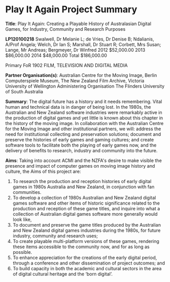 # Play It Again Project Summary #

**Title**: Play It Again: Creating a Playable History of Australasian Digital Games, for Industry, Community and Research Purposes

**LP120100218**
Swalwell, Dr Melanie L; de Vries, Dr Denise B; Ndalianis, A/Prof Angela; Welch, Dr Ian S; Marshall, Dr Stuart R; Corbett, Mrs Susan; Lange, Mr Andreas; Bergmeyer, Dr Winfred
2012 $52,000.00
2013 $86,000.00
2014 $48,000.00
Total $186,000.00

Primary FoR 1902 FILM, TELEVISION AND DIGITAL MEDIA

**Partner Organisation(s)**: Australian Centre for the Moving Image, Berlin Computerspiele Museum, The New Zealand Film Archive, Victoria University of Wellington
Administering Organisation The Flinders University of South Australia

**Summary**: The digital future has a history and it needs remembering. Vital human and technical data is in danger of being lost. In the 1980s, the Australian and New Zealand software industries were remarkably active in the production of digital games and yet little is known about this chapter in the history of the moving image. In collaboration with the Australian Centre for the Moving Image and other institutional partners, we will: address the need for institutional collecting and preservation solutions; document and preserve the histories of early games and gaming cultures; and create software tools to facilitate both the playing of early games now, and the delivery of benefits to research, industry and community into the future.

**Aims**: Taking into account ACMI and the NZFA's desire to make visible the presence and impact of computer games on moving image history and culture, the Aims of this project are:
1. To research the production and reception histories of early digital games in 1980s Australia and New Zealand, in conjunction with fan communities.
2. To develop a collection of 1980s Australian and New Zealand digital games software and other items of historic significance related to the production and reception of these game titles, and inquire into what a collection of Australian digital games software more generally would look like,
3. To document and preserve the game titles produced by the Australian and New Zealand digital games industries during the 1980s, for future industry, community and research uses;
4. To create playable multi-platform versions of these games, rendering these items accessible to the community now, and for as long as possible.
5. To enhance appreciation for the creations of the early digital period, through a conference and other dissemination of project outcomes; and
6. To build capacity in both the academic and cultural sectors in the area of digital cultural heritage and the ‘born digital’.